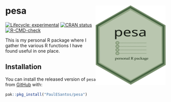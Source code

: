 
<!-- README.md is generated from README.Rmd. Please edit that file -->

# pesa <a href='https://github.com/PaulESantos/ttmoment'><img src='man/figures/pesa_logo.svg' align="right" height="250" width="220" /></a>

<!-- badges: start -->

[![Lifecycle:
experimental](https://img.shields.io/badge/lifecycle-experimental-orange.svg)](https://lifecycle.r-lib.org/articles/stages.html#experimental)
[![CRAN
status](https://www.r-pkg.org/badges/version/pesa)](https://CRAN.R-project.org/package=pesa)
[![R-CMD-check](https://github.com/PaulESantos/pesa/workflows/R-CMD-check/badge.svg)](https://github.com/PaulESantos/pesa/actions)
<!-- badges: end -->

This is my personal R package where I gather the various R functions I
have found useful in one place.

## Installation

You can install the released version of `pesa` from
[GitHub](https://github.com/) with:

``` r
pak::pkg_install("PaulESantos/pesa")
```
